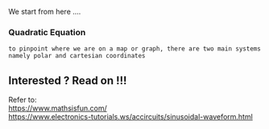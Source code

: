 We start from here ....

### Quadratic Equation
`to pinpoint where we are on a map or graph, there are two main systems namely polar and cartesian coordinates`  

## Interested ? Read on !!! 

Refer to:  
https://www.mathsisfun.com/  
https://www.electronics-tutorials.ws/accircuits/sinusoidal-waveform.html